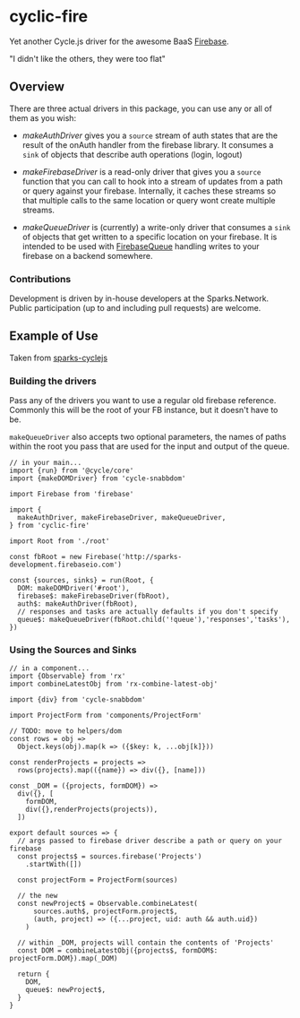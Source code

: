 # cyclic-fire

Yet another Cycle.js driver for the awesome BaaS [Firebase](http://www.firebase.com).

"I didn't like the others, they were too flat"

## Overview

There are three actual drivers in this package, you can use any or all of them as you wish:

* *makeAuthDriver* gives you a `source` stream of auth states that are the result of the onAuth handler from the firebase library.  It consumes a `sink` of objects that describe auth operations (login, logout)

* *makeFirebaseDriver* is a read-only driver that gives you a `source` function that you can call to hook into a stream of updates from a path or query against your firebase.  Internally, it caches these streams so that multiple calls to the same location or query wont create multiple streams.

* *makeQueueDriver* is (currently) a write-only driver that consumes a `sink` of objects that get written to a specific location on your firebase.  It is intended to be used with [FirebaseQueue](https://github.com/firebase/firebase-queue) handling writes to your firebase on a backend somewhere.

### Contributions

Development is driven by in-house developers at the Sparks.Network.  Public participation (up to and including pull requests) are welcome.

## Example of Use

Taken from [sparks-cyclejs](http://github.com/sdebaun/sparks-cycle-js)

### Building the drivers

Pass any of the drivers you want to use a regular old firebase reference.  Commonly this will be the root of your FB instance, but it doesn't have to be.

`makeQueueDriver` also accepts two optional parameters, the names of paths within the root you pass that are used for the input and output of the queue.

```
// in your main...
import {run} from '@cycle/core'
import {makeDOMDriver} from 'cycle-snabbdom'

import Firebase from 'firebase'

import {
  makeAuthDriver, makeFirebaseDriver, makeQueueDriver,
} from 'cyclic-fire'

import Root from './root'

const fbRoot = new Firebase('http://sparks-development.firebaseio.com')

const {sources, sinks} = run(Root, {
  DOM: makeDOMDriver('#root'),
  firebase$: makeFirebaseDriver(fbRoot),
  auth$: makeAuthDriver(fbRoot),
  // responses and tasks are actually defaults if you don't specify
  queue$: makeQueueDriver(fbRoot.child('!queue'),'responses','tasks'),
})
```

### Using the Sources and Sinks

```
// in a component...
import {Observable} from 'rx'
import combineLatestObj from 'rx-combine-latest-obj'

import {div} from 'cycle-snabbdom'

import ProjectForm from 'components/ProjectForm'

// TODO: move to helpers/dom
const rows = obj =>
  Object.keys(obj).map(k => ({$key: k, ...obj[k]}))

const renderProjects = projects =>
  rows(projects).map(({name}) => div({}, [name]))

const _DOM = ({projects, formDOM}) =>
  div({}, [
    formDOM,
    div({},renderProjects(projects)),
  ])

export default sources => {
  // args passed to firebase driver describe a path or query on your firebase
  const projects$ = sources.firebase('Projects')
    .startWith([])

  const projectForm = ProjectForm(sources)

  // the new 
  const newProject$ = Observable.combineLatest(
      sources.auth$, projectForm.project$,
      (auth, project) => ({...project, uid: auth && auth.uid})
    )

  // within _DOM, projects will contain the contents of 'Projects'
  const DOM = combineLatestObj({projects$, formDOM$: projectForm.DOM}).map(_DOM)

  return {
    DOM,
    queue$: newProject$,
  }
}
```

